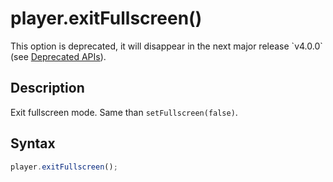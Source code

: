 # player.exitFullscreen()

<div class="warning">
This option is deprecated, it will disappear in the next major release
`v4.0.0` (see <a href="../Miscellaneous/Deprecated_APIs.md">Deprecated
APIs</a>).
</div>

## Description

Exit fullscreen mode. Same than `setFullscreen(false)`.

## Syntax

```js
player.exitFullscreen();
```
